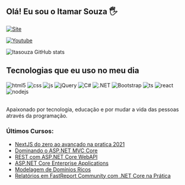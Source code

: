 ## Olá! Eu sou o Itamar Souza 🖐️

[![Site](https://img.shields.io/website?label=tasdigital.com.br&style=for-the-badge&url=https://tasdigital.com.br/)](https://tasdigital.com.br)

[![Youtube](https://img.shields.io/badge/YouTube-FF0000?style=for-the-badge&logo=youtube&logoColor=white)](https://www.youtube.com/channel/UCUmtoB4qyTEDhn6-q2Y3UeA)

![Itasouza GitHub stats](https://github-readme-stats.vercel.app/api?username=itasouza&show_icons=true&theme=dracula&count_private=true)

## Tecnologias que eu uso no meu dia

<div style="display: inline_block">
  <img align="center" alt="html5" src="https://img.shields.io/badge/HTML5-E34F26?style=for-the-badge&logo=html5&logoColor=white" />
  <img align="center" alt="css" src="https://img.shields.io/badge/CSS3-1572B6?style=for-the-badge&logo=css3&logoColor=white" />
  <img align="center" alt="js" src="https://img.shields.io/badge/JavaScript-F7DF1E?style=for-the-badge&logo=javascript&logoColor=black" />

  <img align="center" alt="jQuery" src="https://img.shields.io/badge/jQuery-0769AD?style=for-the-badge&logo=jquery&logoColor=white" />

  <img align="center" alt="C#" src="https://img.shields.io/badge/C%23-239120?style=for-the-badge&logo=c-sharp&logoColor=white" />

 <img align="center" alt=".NET" src="https://img.shields.io/badge/.NET-5C2D91?style=for-the-badge&logo=.net&logoColor=white" />

 <img align="center" alt="Bootstrap" src="https://img.shields.io/badge/Bootstrap-563D7C?style=for-the-badge&logo=bootstrap&logoColor=white" />

  <img align="center" alt="ts" src="https://img.shields.io/badge/TypeScript-007ACC?style=for-the-badge&logo=typescript&logoColor=white" />
  <img align="center" alt="react" src="https://img.shields.io/badge/React-20232A?style=for-the-badge&logo=react&logoColor=61DAFB" />
  <img align="center" alt="nodejs" src="https://img.shields.io/badge/Node.js-43853D?style=for-the-badge&logo=node.js&logoColor=white" />
</div><br/>

Apaixonado por tecnologia, educação e por mudar a vida das pessoas através da programação.

### Últimos Cursos:

- [NextJS do zero ao avançado na pratica 2021](https://www.udemy.com/course/nextjs-zero-ao-avancado/)<br/>
- [Dominando o ASP.NET MVC Core](https://desenvolvedor.io/curso-online-dominando-o-asp-net-mvc-core)<br/>
- [REST com ASP.NET Core WebAPI](https://desenvolvedor.io/curso-online-rest-com-asp-net-core-webapi)<br/>
- [ASP.NET Core Enterprise Applications](https://desenvolvedor.io/curso-online-asp-net-core-enterprise-applications)<br/>
- [Modelagem de Domínios Ricos](https://desenvolvedor.io/curso-online-modelagem-de-dominios-ricos)<br/>
- [Relatórios em FastReport Community com .NET Core na Prática](https://www.udemy.com/course/relatorios-em-fastreport-community-com-net-core-na-pratica/)<br/>
